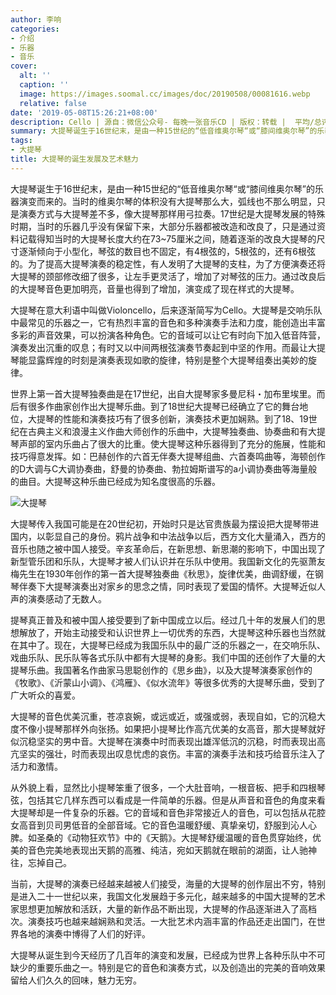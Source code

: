 ```yaml
---
author: 李响
categories:
- 介绍
- 乐器
- 音乐
cover:
  alt: ''
  caption: ''
  image: https://images.soomal.cc/images/doc/20190508/00081616.webp
  relative: false
date: '2019-05-08T15:26:21+08:00'
description: Cello | 源自：微信公众号- 每晚一张音乐CD | 版权：转载 |  平均/总评分：00.00/0
summary: 大提琴诞生于16世纪末，是由一种15世纪的“低音维奥尔琴“或“膝间维奥尔琴”的乐器演变而来的。当时的维奥尔琴的体积没有大提琴那么大，弧线也不那么明显，只是演奏方式与大提琴差不多，像大提琴那样用弓拉奏……
tags:
- 大提琴
title: 大提琴的诞生发展及艺术魅力
---
```


大提琴诞生于16世纪末，是由一种15世纪的“低音维奥尔琴“或“膝间维奥尔琴”的乐器演变而来的。当时的维奥尔琴的体积没有大提琴那么大，弧线也不那么明显，只是演奏方式与大提琴差不多，像大提琴那样用弓拉奏。17世纪是大提琴发展的特殊时期，当时的乐器几乎没有保留下来，大部分乐器都被改造和改良了，只是通过资料记载得知当时的大提琴长度大约在73~75厘米之间，随着逐渐的改良大提琴的尺寸逐渐倾向于小型化，琴弦的数目也不固定，有4根弦的，5根弦的，还有6根弦的。为了提高大提琴演奏的稳定性，有人发明了大提琴的支柱，为了方便演奏还将大提琴的颈部修改细了很多，让左手更灵活了，增加了对琴弦的压力。通过改良后的大提琴音色更加明亮，音量也得到了增加，演变成了现在样式的大提琴。

大提琴在意大利语中叫做Violoncello，后来逐渐简写为Cello。大提琴是交响乐队中最常见的乐器之一，它有热烈丰富的音色和多种演奏手法和力度，能创造出丰富多彩的声音效果，可以扮演各种角色。它的音域可以让它有时向下加入低音阵营，演奏发出沉重的叹息；有时又以中间两根弦演奏节奏起到中坚的作用。而最让大提琴能显露辉煌的时刻是演奏表现如歌的旋律，特别是整个大提琴组奏出美妙的旋律。

世界上第一首大提琴独奏曲是在17世纪，出自大提琴家多曼尼科・加布里埃里。而后有很多作曲家创作出大提琴乐曲。到了18世纪大提琴已经确立了它的舞台地位，大提琴的性能和演奏技巧有了很多创新，演奏技术更加娴熟。到了18、19世纪在古典主义和浪漫主义作曲大师创作的乐曲中，大提琴独奏曲、协奏曲和有大提琴声部的室内乐曲占了很大的比重。使大提琴这种乐器得到了充分的施展，性能和技巧得意发挥。如：巴赫创作的六首无伴奏大提琴组曲、六首奏鸣曲等，海顿创作的D大调与C大调协奏曲，舒曼的协奏曲、勃拉姆斯谱写的a小调协奏曲等海量般的曲目。大提琴这种乐曲已经成为知名度很高的乐器。

![大提琴](https://images.soomal.cc/images/doc/20190508/00081616.webp)





大提琴传入我国可能是在20世纪初，开始时只是达官贵族最为摆设把大提琴带进国内，以彰显自己的身份。鸦片战争和中法战争以后，西方文化大量涌入，西方的音乐也随之被中国人接受。辛亥革命后，在新思想、新思潮的影响下，中国出现了新型管乐团和乐队，大提琴才被人们认识并在乐队中使用。我国新文化的先驱萧友梅先生在1930年创作的第一首大提琴独奏曲《秋思》，旋律优美，曲调舒缓，在钢琴伴奏下大提琴演奏出对家乡的思念之情，同时表现了爱国的情怀。大提琴近似人声的演奏感动了无数人。

提琴真正普及和被中国人接受要到了新中国成立以后。经过几十年的发展人们的思想解放了，开始主动接受和认识世界上一切优秀的东西，大提琴这种乐器也当然就在其中了。现在，大提琴已经成为我国乐队中的最广泛的乐器之一，在交响乐队、戏曲乐队、民乐队等各式乐队中都有大提琴的身影。我们中国的还创作了大量的大提琴乐曲。我国著名作曲家马思聪创作的《思乡曲》，以及大提琴演奏家创作的《牧歌》、《沂蒙山小调》、《鸿雁》、《似水流年》等很多优秀的大提琴乐曲，受到了广大听众的喜爱。

大提琴的音色优美沉重，苍凉哀婉，或远或近，或强或弱，表现自如，它的沉稳大度不像小提琴那样外向张扬。如果把小提琴比作高亢优美的女高音，那大提琴就好似沉稳坚实的男中音。大提琴在演奏中时而表现出雄浑低沉的沉稳，时而表现出高亢坚实的强壮，时而表现出叹息忧虑的哀伤。丰富的演奏手法和技巧给音乐注入了活力和激情。

从外貌上看，显然比小提琴笨重了很多，一个大肚音响，一根音板、把手和四根琴弦，包括其它几样东西可以看成是一件简单的乐器。但是从声音和音色的角度来看大提琴却是一件复杂的乐器。它的音域和音色非常接近人的音色，可以包括从花腔女高音到贝司男低音的全部音域。它的音色温暖舒缓、真挚亲切，舒服到沁人心脾。如圣桑的《动物狂欢节》中的《天鹅》。大提琴舒缓温暖的音色贯穿始终，优美的音色完美地表现出天鹅的高雅、纯洁，宛如天鹅就在眼前的湖面，让人驰神往，忘掉自己。

当前，大提琴的演奏已经越来越被人们接受，海量的大提琴的创作层出不穷，特别是进入二十一世纪以来，我国文化发展趋于多元化，越来越多的中国大提琴的艺术家思想更加解放和活跃，大量的新作品不断出现，大提琴的作品逐渐进入了高档次。演奏技巧也越来越娴熟和灵活。一大批艺术内涵丰富的作品还走出国门，在世界各地的演奏中博得了人们的好评。

大提琴从诞生到今天经历了几百年的演变和发展，已经成为世界上各种乐队中不可缺少的重要乐曲之一。特别是它的音色和演奏方式，以及创造出的完美的音响效果留给人们久久的回味，魅力无穷。